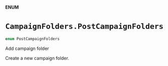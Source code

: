 **ENUM**

# `CampaignFolders.PostCampaignFolders`

```swift
enum PostCampaignFolders
```

Add campaign folder

Create a new campaign folder.
